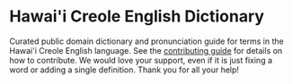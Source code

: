 
# Hawai'i Creole English Dictionary

Curated public domain dictionary and pronunciation guide for terms in the Hawai'i Creole English language. See the [contributing guide](https://github.com/drumworkteam/term/blob/make/.github/contributing.md) for details on how to contribute. We would love your support, even if it is just fixing a word or adding a single definition. Thank you for all your help!
